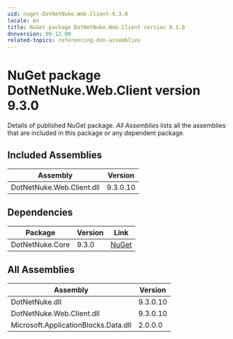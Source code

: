 ```yaml
---
uid: nuget-DotNetNuke.Web.Client-9.3.0
locale: en
title: NuGet package DotNetNuke.Web.Client version 9.3.0
dnnversion: 09.12.00
related-topics: referencing-dnn-assemblies
---
```


# NuGet package DotNetNuke.Web.Client version 9.3.0
Details of published NuGet package.
*All Assemblies* lists all the assemblies that are included in this package or any dependent package.

## Included Assemblies

|Assembly|Version|
|---|---|
|DotNetNuke.Web.Client.dll|9.3.0.10|

## Dependencies

|Package|Version|Link|
|---|---|---|
|DotNetNuke.Core|9.3.0|[NuGet](https://www.nuget.org/packages/DotNetNuke.Core/9.3.0)|

## All Assemblies

|Assembly|Version|
|---|---|
|DotNetNuke.dll|9.3.0.10|
|DotNetNuke.Web.Client.dll|9.3.0.10|
|Microsoft.ApplicationBlocks.Data.dll|2.0.0.0|

